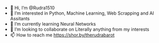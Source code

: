 - 👋 Hi, I’m @Rudra1510
- 👀 I’m interested in Python, Machine Learning, Web Scrapping and AI Assitants
- 🌱 I’m currently learning Neural Networks
- 💞️ I’m looking to collaborate on Literally anything from my interests
- 📫 How to reach me https://shor.by/therudrabarot
